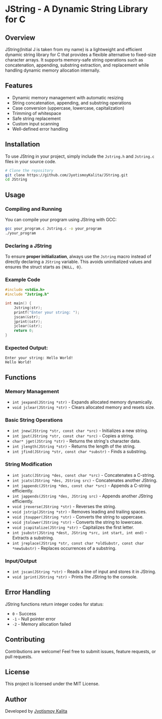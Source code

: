 # JString - A Dynamic String Library for C

## Overview
JString(Initial J is taken from my name) is a lightweight and efficient dynamic string library for C that provides a flexible alternative to fixed-size character arrays. It supports memory-safe string operations such as concatenation, appending, substring extraction, and replacement while handling dynamic memory allocation internally.

## Features
- Dynamic memory management with automatic resizing
- String concatenation, appending, and substring operations
- Case conversion (uppercase, lowercase, capitalization)
- Trimming of whitespace
- Safe string replacement
- Custom input scanning
- Well-defined error handling

## Installation
To use JString in your project, simply include the `Jstring.h` and `Jstring.c` files in your source code.

```sh
# Clone the repository
git clone https://github.com/JyotismoyKalita/JString.git
cd JString
```

## Usage
### Compiling and Running
You can compile your program using JString with GCC:
```sh
gcc your_program.c Jstring.c -o your_program
./your_program
```

### Declaring a JString
To ensure **proper initialization**, always use the `Jstring` macro instead of directly declaring a `JString` variable. This avoids uninitialized values and ensures the struct starts as `{NULL, 0}`.

### Example Code
```c
#include <stdio.h>
#include "Jstring.h"

int main() {
    Jstring(str);
    printf("Enter your string: ");
    jscan(&str);
    jprint(&str);
    jclear(&str);
    return 0;
}
```

### Expected Output:
```
Enter your string: Hello World!
Hello World!
```

## Functions
### Memory Management
- `int jexpand(JString *str)` - Expands allocated memory dynamically.
- `void jclear(JString *str)` - Clears allocated memory and resets size.

### Basic String Operations
- `int jnew(JString *str, const char *src)` - Initializes a new string.
- `int jput(JString *str, const char *src)` - Copies a string.
- `char* jget(JString *str)` - Returns the string's character data.
- `int jlength(JString *str)` - Returns the length of the string.
- `int jfind(JString *str, const char *substr)` - Finds a substring.

### String Modification
- `int jcatc(JString *des, const char *src)` - Concatenates a C-string.
- `int jcats(JString *des, JString src)` - Concatenates another JString.
- `int jappendc(JString *des, const char *src)` - Appends a C-string efficiently.
- `int jappends(JString *des, JString src)` - Appends another JString efficiently.
- `void jreverse(JString *str)` - Reverses the string.
- `void jstrip(JString *str)` - Removes leading and trailing spaces.
- `void jtoupper(JString *str)` - Converts the string to uppercase.
- `void jtolower(JString *str)` - Converts the string to lowercase.
- `void jcapitalize(JString *str)` - Capitalizes the first letter.
- `int jsubstr(JString *dest, JString *src, int start, int end)` - Extracts a substring.
- `int jreplace(JString *str, const char *oldSubstr, const char *newSubstr)` - Replaces occurrences of a substring.

### Input/Output
- `int jscan(JString *str)` - Reads a line of input and stores it in JString.
- `void jprint(JString *str)` - Prints the JString to the console.

## Error Handling
JString functions return integer codes for status:
- `0` - Success
- `-1` - Null pointer error
- `-2` - Memory allocation failed

## Contributing
Contributions are welcome! Feel free to submit issues, feature requests, or pull requests.

## License
This project is licensed under the MIT License.

## Author
Developed by [Jyotismoy Kalita](https://github.com/JyotismoyKalita)

